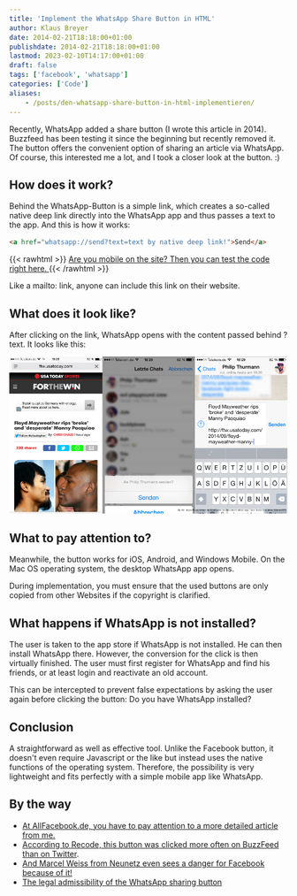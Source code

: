 ```yaml
---
title: 'Implement the WhatsApp Share Button in HTML'
author: Klaus Breyer
date: 2014-02-21T18:18:00+01:00
publishdate: 2014-02-21T18:18:00+01:00
lastmod: 2023-02-10T14:17:00+01:00
draft: false
tags: ['facebook', 'whatsapp']
categories: ['Code']
aliases:
    - /posts/den-whatsapp-share-button-in-html-implementieren/
---
```


Recently, WhatsApp added a share button (I wrote this article in 2014). Buzzfeed has been testing it since the beginning but recently removed it. The button offers the convenient option of sharing an article via WhatsApp. Of course, this interested me a lot, and I took a closer look at the button. :)

## How does it work?

Behind the WhatsApp-Button is a simple link, which creates a so-called native deep link directly into the WhatsApp app and thus passes a text to the app.  And this is how it works:

```html
<a href="whatsapp://send?text=text by native deep link!">Send</a>
```

{{< rawhtml >}}
  <a href="whatsapp://send?text=Text durch native Deeplink">
    Are you mobile on the site? Then you can test the code right here.
  </a>
{{< /rawhtml >}}

Like a mailto: link, anyone can include this link on their website.

## What does it look like?

After clicking on the link, WhatsApp opens with the content passed behind ?text. It looks like this:

![](2014-09-29-buddybrand-WhatsUp-WhatsApp-.png)

## What to pay attention to?

Meanwhile, the button works for iOS, Android, and Windows Mobile. On the Mac OS operating system, the desktop WhatsApp app opens.

During implementation, you must ensure that the used buttons are only copied from other Websites if the copyright is clarified.

## What happens if WhatsApp is not installed?

The user is taken to the app store if WhatsApp is not installed. He can then install WhatsApp there. However, the conversion for the click is then virtually finished. The user must first register for WhatsApp and find his friends, or at least login and reactivate an old account.

This can be intercepted to prevent false expectations by asking the user again before clicking the button: Do you have WhatsApp installed?

## Conclusion

A straightforward as well as effective tool. Unlike the Facebook button, it doesn't even require Javascript or the like but instead uses the native functions of the operating system. Therefore, the possibility is very lightweight and fits perfectly with a simple mobile app like WhatsApp.

## By the way

- [At AllFacebook.de, you have to pay attention to a more detailed article from me.][1]
- [According to Recode, this button was clicked more often on BuzzFeed than on Twitter][2].
- [And Marcel Weiss from Neunetz even sees a danger for Facebook because of it!][3]
- [The legal admissibility of the WhatsApp sharing button][4]

[1]: http://allfacebook.de/features/was-der-whatsapp-share-button-kann-und-worauf-geachtet-werden-muss
[2]: https://recode.net/2014/02/20/before-facebook-deal-whatsapp-was-helping-buzzfeed-and-shazam-go-viral-with-new-platform-tools/
[3]: http://www.neunetz.com/2014/02/20/buzzfeed-sieht-mehr-aktivitat-bei-whatsapps-share-button-fur-apps-als-beim-twitter-button/
[4]: http://www.it-recht-kanzlei.de/whatsapp-sharing-button-direktmarketing.html
